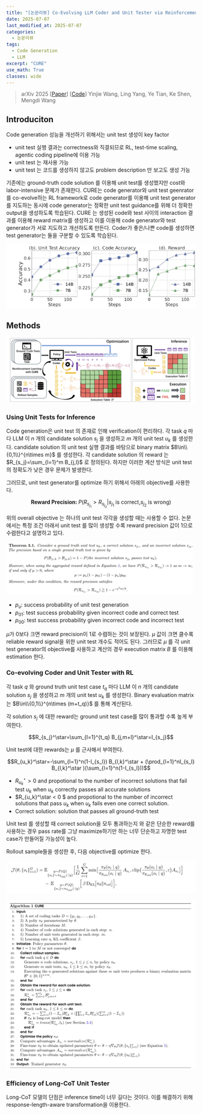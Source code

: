 ```yaml
---
title: "[논문리뷰] Co-Evolving LLM Coder and Unit Tester via Reinforcement Learning"
date: 2025-07-07
last_modified_at: 2025-07-07
categories:
  - 논문리뷰
tags:
  - Code Generation
  - LLM
excerpt: "CURE"
use_math: True
classes: wide
---
```

> arXiv 2025 [[Paper](https://arxiv.org/abs/2506.03136)] [[Code](https://github.com/Gen-Verse/CURE)]
> Yinjie Wang, Ling Yang, Ye Tian, Ke Shen, Mengdi Wang

## Introduciton
Code generation 성능을 개선하기 위해서는 unit test 생성이 key factor
- unit test 실행 결과는 correctness와 직결되므로 RL, test-time scaling, agentic coding pipeline에 이용 가능
- unit test 는 재사용 가능
- unit test 는 코드를 생성하지 않고도 problem description 만 보고도 생성 가능
  
기존에는 ground-truth code solution 를 이용해 unit test를 생성했지만 cost와 labor-intensive 문제가 존재한다. CURE는 code generator와 unit test geenrator를 co-evolve하는 RL framework로 code generator를 이용해 unit test generator를 지도하는 동시에 code generator는 정확한 unit test guidance를 위해 더 정확한 output을 생성하도록 학습된다. CURE 는 생성된 code와 test 사이의 interaction 결과를 이용해 reward matrix를 생성하고 이를 이용해 code generator와 test generator가 서로 지도하고 개선하도록 만든다. Coder가 좋은/나쁜 code를 생성하면 test generator는 둘을 구분할 수 있도록 학습된다.

![](/assets/img/CURE/evolve.webp)

## Methods
![](/assets/img/CURE/cure.webp)
### Using Unit Tests for Inference
Code generation은 unit test 의 존재로 인해 verification이 편리하다. 각 task $q$ 마다 LLM 이 $n$ 개의 candidate solution $s_j$ 을 생성하고 $m$ 개의 unit test $u_k$ 를 생성한다. candidate solution 의 unit test 실행 결과를 바탕으로 binary matrix $B\in\\{0,1\\}^{n\times m}$ 를 생성한다. 각 candidate solution 의 reward 는 $R_{s_j}=\sum_{l=1}^m B_{j,l}$ 로 정의된다. 하지만 이러한 계산 방식은 unit test 의 정확도가 낮은 경우 문제가 발생한다.

그러므로, unit test generator를 optimize 하기 위해서 아래의 objective를 사용한다.

$$\textbf{Reward Precision: } P(R_{s_{j_1}}>R_{s_{j_2}}\vert s_{j_1} \text{ is correct,} s_{j_2} \text{ is wrong}) $$

위의 overall objective 는 하나의 unit test 각각을 생성할 때는 사용할 수 없다. 논문에서는 특정 조건 아래서 unit test 를 많이 생성할 수록 reward precision 값이 1으로 수렴한다고 설명하고 있다.

![](/assets/img/CURE/theorem.webp)

- $p_u$: success probability of unit test generation
- $p_{01}$: test success probability given incorrect code and correct test
- $p_{00}$: test success probability given incorrect code and incorrect test

$\mu$가 0보다 크면 reward precision이 1로 수렴하는 것이 보장된다. $\mu$ 값이 크면 클수록 reliable reward signal을 위한 unit test 개수도 적어도 된다. 그러므로 $\mu$ 를 각 unit test generator의 objective를 사용하고 계산의 경우 execution matrix $B$ 를 이용해 estimation 한다. 

### Co-evolving Coder and Unit Tester with RL
각 task $q$ 와 ground truth unit test case $t_q$ 마다 LLM 이 $n$ 개의 candidate solution $s_j$ 을 생성하고 $m$ 개의 unit test $u_k$ 를 생성한다. Binary evaluation matrix는 $B\in\\{0,1\\}^{n\times (m+t_q)}$ 를 통해 계산된다.

각 solution $s_j$ 에 대한 reward는 ground unit test case를 많이 통과할 수록 높게 부여한다.

$$R_{s_j}^\star=\sum_{l=1}^{t_q} B_{j,m+l}^\star=I_{s_j}$$

Unit test에 대한 rewards는 $\mu$ 를 근사해서 부여한다.

$$R_{u_k}^\star=-\sum_{l=1}^n(1-I_{s_l}) B_{l,k}^\star + (\prod_{l=1}^nI_{s_l} B_{l,k}^\star )(\sum_{l=1}^n(1-I_{s_l}))$$

- $R_{u_k}^\star >0$ and propotional to the number of incorrect solutions that fail test $u_k$ when $u_k$ correctly passes all accurate solutions
- $R_{u_k}^\star < 0 $ and propotional to the number of incorrect solutions that pass $u_k$ when $u_k$ fails even one correct solution.
- Correct solution: solution that passes all ground-truth test

Unit test 를 생성할 때 correct solution을 모두 통과하는지 와 같은 단순한 reward를 사용하는 경우 pass rate를 그냥 maximize하기만 하는 너무 단순하고 자명한 test case가 만들어질 가능성이 높다. 

Rollout sample들을 생성한 후, 다음 objective를 optimize 한다.

![](/assets/img/CURE/objective.webp)


![](/assets/img/CURE/algo.webp)

### Efficiency of Long-CoT Unit Tester
Long-CoT 모델의 단점은 inference time이 너무 길다는 것이다. 이를 해결하기 위해 response-length-aware transformation을 이용한다.

